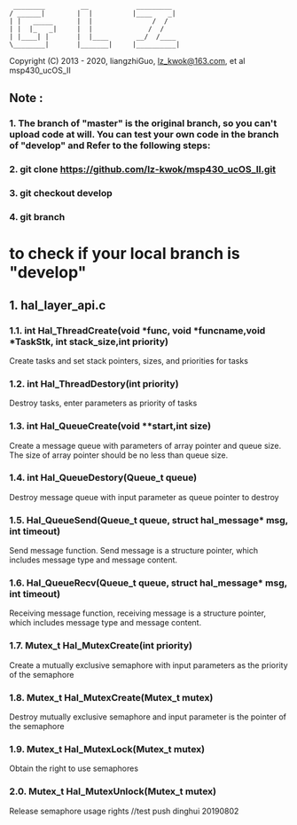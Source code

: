 	 ________         __            _________          
	/ ______|        |  |          |____    _|         
	| |   _____      |  |               /  /           
	| |  |_   _|     |  |              /  /            
	| |____| |       |  |____       __/  /____         
	\________|       |_______|     |__________|        
 Copyright (C) 2013 - 2020, liangzhiGuo, <lz_kwok@163.com>, et al 
 msp430_ucOS_II
## Note : ##
### 1. The branch of "master" is the original branch, so you can't upload code at will. You can test your own code in the branch of "develop" and Refer to the following steps: ###
### 2. git clone https://github.com/lz-kwok/msp430_ucOS_II.git ###
### 3. git checkout develop ###
### 4. git branch ###
to check if your local branch is "develop"
=============================================================================================================================================================================
## 1. hal_layer_api.c ##
### 1.1. int Hal_ThreadCreate(void *func, void *funcname,void *TaskStk, int stack_size,int priority)  ###
Create tasks and set stack pointers, sizes, and priorities for tasks

### 1.2. int Hal_ThreadDestory(int priority)  ###
Destroy tasks, enter parameters as priority of tasks

### 1.3. int Hal_QueueCreate(void **start,int size)  ###
Create a message queue with parameters of array pointer and queue size. The size of array pointer should be no less than queue size.

### 1.4. int Hal_QueueDestory(Queue_t queue)  ###
Destroy message queue with input parameter as queue pointer to destroy

### 1.5. Hal_QueueSend(Queue_t queue, struct hal_message* msg, int timeout)  ###
Send message function. Send message is a structure pointer, which includes message type and message content.

### 1.6. Hal_QueueRecv(Queue_t queue, struct hal_message* msg, int timeout)  ###
Receiving message function, receiving message is a structure pointer, which includes message type and message content.

### 1.7. Mutex_t Hal_MutexCreate(int priority) ###
Create a mutually exclusive semaphore with input parameters as the priority of the semaphore

### 1.8. Mutex_t Hal_MutexCreate(Mutex_t mutex) ###
Destroy mutually exclusive semaphore and input parameter is the pointer of the semaphore

### 1.9. Mutex_t Hal_MutexLock(Mutex_t mutex) ###
Obtain the right to use semaphores

### 2.0. Mutex_t Hal_MutexUnlock(Mutex_t mutex) ###
Release semaphore usage rights
//test push dinghui 20190802
